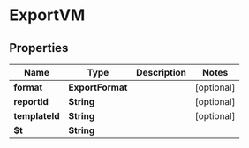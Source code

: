 

# ExportVM


## Properties

| Name | Type | Description | Notes |
|------------ | ------------- | ------------- | -------------|
|**format** | **ExportFormat** |  |  [optional] |
|**reportId** | **String** |  |  [optional] |
|**templateId** | **String** |  |  [optional] |
|**$t** | **String** |  |  |




